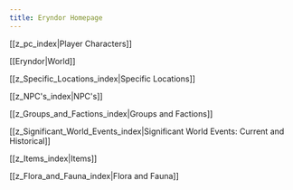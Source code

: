 ```yaml
---
title: Eryndor Homepage
---
```

[[z_pc_index|Player Characters]]

[[Eryndor|World]]

[[z_Specific_Locations_index|Specific Locations]]

[[z_NPC's_index|NPC's]]

[[z_Groups_and_Factions_index|Groups and Factions]]

[[z_Significant_World_Events_index|Significant World Events: Current and Historical]]

[[z_Items_index|Items]]

[[z_Flora_and_Fauna_index|Flora and Fauna]]